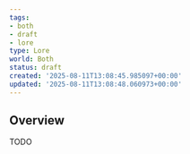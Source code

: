 ```yaml
---
tags:
- both
- draft
- lore
type: Lore
world: Both
status: draft
created: '2025-08-11T13:08:45.985097+00:00'
updated: '2025-08-11T13:08:48.060973+00:00'
---
```



## Overview

TODO
